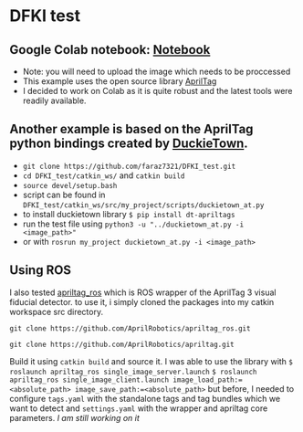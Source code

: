 # DFKI test
## Google Colab notebook: [Notebook][3]
  - Note: you will need to upload the image which needs to be proccessed
  - This example uses the open source library [AprilTag][1]
  - I decided to work on Colab as it is quite robust and the latest tools were readily available.  

## Another example is based on the AprilTag python bindings created by [DuckieTown][2].
  - ```git clone https://github.com/faraz7321/DFKI_test.git```
  - ```cd DFKI_test/catkin_ws/``` and ```catkin build```
  - ```source devel/setup.bash```
  - script can be found in ```DFKI_test/catkin_ws/src/my_project/scripts/duckietown_at.py```
  - to install duckietown library
   ``` $ pip install dt-apriltags ```
  - run the test file using  ``` python3 -u "../duckietown_at.py -i <image_path>" ```
  - or with ```rosrun my_project duckietown_at.py -i <image_path>```


## Using ROS
I also tested [apriltag_ros][4] which is ROS wrapper of the AprilTag 3 visual fiducial detector.
to use it, i simply cloned the packages into my catkin workspace src directory.

```git clone https://github.com/AprilRobotics/apriltag_ros.git```

```git clone https://github.com/AprilRobotics/apriltag.git```

Build it using ```catkin build``` and source it. I was able to use the library with
```$ roslaunch apriltag_ros single_image_server.launch```
```$ roslaunch apriltag_ros single_image_client.launch image_load_path:=<absolute_path> image_save_path:=<absolute_path>```
but before, I needed to configure ```tags.yaml``` with the standalone tags and tag bundles which we want to detect and ```settings.yaml``` with the wrapper and apriltag core parameters. *I am still working on it*

[1]: https://github.com/AprilRobotics/apriltag "AprilTag"
[2]: https://github.com/duckietown/lib-dt-apriltags "DuckieTown"
[3]: https://colab.research.google.com/drive/1MEP59MF5hHvQMyfxJXglxgVy5iLYFS-7?usp=sharing "Notebook"
[4]: https://github.com/AprilRobotics/apriltag_ros "apriltag_ros"
